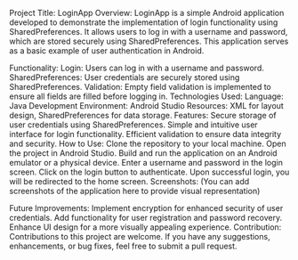Project Title: LoginApp
Overview:
LoginApp is a simple Android application developed to demonstrate the implementation of login functionality using SharedPreferences. It allows users to log in with a username and password, which are stored securely using SharedPreferences. This application serves as a basic example of user authentication in Android.

Functionality:
Login: Users can log in with a username and password.
SharedPreferences: User credentials are securely stored using SharedPreferences.
Validation: Empty field validation is implemented to ensure all fields are filled before logging in.
Technologies Used:
Language: Java
Development Environment: Android Studio
Resources: XML for layout design, SharedPreferences for data storage.
Features:
Secure storage of user credentials using SharedPreferences.
Simple and intuitive user interface for login functionality.
Efficient validation to ensure data integrity and security.
How to Use:
Clone the repository to your local machine.
Open the project in Android Studio.
Build and run the application on an Android emulator or a physical device.
Enter a username and password in the login screen.
Click on the login button to authenticate.
Upon successful login, you will be redirected to the home screen.
Screenshots:
(You can add screenshots of the application here to provide visual representation)

Future Improvements:
Implement encryption for enhanced security of user credentials.
Add functionality for user registration and password recovery.
Enhance UI design for a more visually appealing experience.
Contribution:
Contributions to this project are welcome. If you have any suggestions, enhancements, or bug fixes, feel free to submit a pull request.
